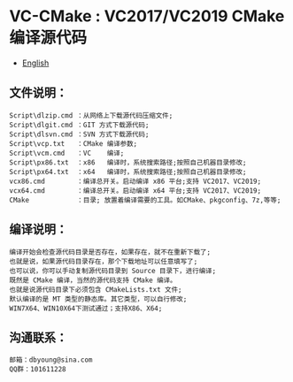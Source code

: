 # VC-CMake : VC2017/VC2019 CMake 编译源代码

- [English](readme.md)

## 文件说明：
    Script\dlzip.cmd ：从网络上下载源代码压缩文件;
    Script\dlgit.cmd ：GIT 方式下载源代码;
    Script\dlsvn.cmd ：SVN 方式下载源代码;
    Script\vcp.txt   ：CMake 编译参数;
    Script\vcm.cmd   ：VC    编译;
    Script\px86.txt  ：x86   编译时，系统搜索路径;按照自己机器目录修改;
    Script\px64.txt  ：x64   编译时，系统搜索路径;按照自己机器目录修改;
    vcx86.cmd        ：编译总开关。启动编译 x86 平台;支持 VC2017、VC2019;
    vcx64.cmd        ：编译总开关。启动编译 x64 平台;支持 VC2017、VC2019;
    CMake            ：目录; 放置着编译需要的工具。如CMake、pkgconfig、7z,等等;

## 编译说明：
    编译开始会检查源代码目录是否存在，如果存在，就不在重新下载了;
    也就是说，如果源代码目录存在，那个下载地址可以任意填写了;
    也可以说，你可以手动复制源代码目录到 Source 目录下，进行编译;
    既然是 CMake 编译，当然的源代码支持 CMake 编译。
    也就是说源代码目录下必须包含 CMakeLists.txt 文件;
    默认编译的是 MT 类型的静态库。其它类型，可以自行修改;
    WIN7X64、WIN10X64下测试通过；支持X86、X64;
    
## 沟通联系：
    邮箱：dbyoung@sina.com
    QQ群：101611228
